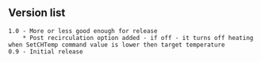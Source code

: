 ## Version list
    1.0 - More or less good enough for release
        * Post recirculation option added - if off - it turns off heating when SetCHTemp command value is lower then target temperature
    0.9 - Initial release